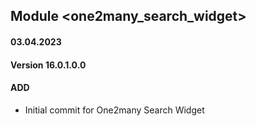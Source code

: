 ## Module <one2many_search_widget>

#### 03.04.2023
#### Version 16.0.1.0.0
#### ADD
- Initial commit for One2many Search Widget
